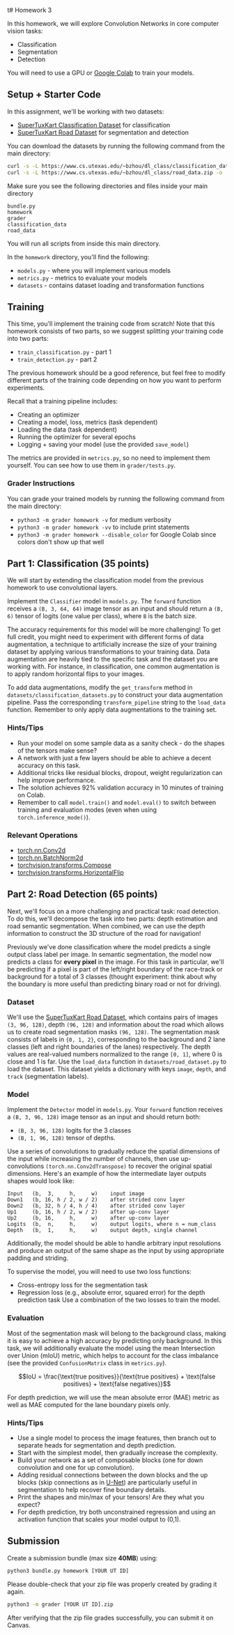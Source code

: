 t# Homework 3

In this homework, we will explore Convolution Networks in core computer vision tasks:
- Classification
- Segmentation
- Detection

You will need to use a GPU or [Google Colab](https://colab.research.google.com/) to train your models.

## Setup + Starter Code

In this assignment, we'll be working with two datasets:
- [SuperTuxKart Classification Dataset](https://www.cs.utexas.edu/~bzhou/dl_class/classification_data.zip) for classification
- [SuperTuxKart Road Dataset](https://www.cs.utexas.edu/~bzhou/dl_class/road_data.zip) for segmentation and detection

You can download the datasets by running the following command from the main directory:
```bash
curl -s -L https://www.cs.utexas.edu/~bzhou/dl_class/classification_data.zip -o ./classification_data.zip && unzip -qo classification_data.zip
curl -s -L https://www.cs.utexas.edu/~bzhou/dl_class/road_data.zip -o ./road_data.zip && unzip -qo road_data.zip
```

Make sure you see the following directories and files inside your main directory
```
bundle.py
homework
grader
classification_data
road_data
```
You will run all scripts from inside this main directory.

In the `homework` directory, you'll find the following:
- `models.py` - where you will implement various models
- `metrics.py` - metrics to evaluate your models
- `datasets` - contains dataset loading and transformation functions

## Training

This time, you'll implement the training code from scratch!
Note that this homework consists of two parts, so we suggest splitting your training code into two parts:
* `train_classification.py` - part 1
* `train_detection.py` - part 2

The previous homework should be a good reference, but feel free to modify different parts of the training code depending on how you want to perform experiments.

Recall that a training pipeline includes:
* Creating an optimizer
* Creating a model, loss, metrics (task dependent)
* Loading the data (task dependent)
* Running the optimizer for several epochs
* Logging + saving your model (use the provided `save_model`)

The metrics are provided in `metrics.py`, so no need to implement them yourself.
You can see how to use them in `grader/tests.py`.

### Grader Instructions

You can grade your trained models by running the following command from the main directory:
- `python3 -m grader homework -v` for medium verbosity
- `python3 -m grader homework -vv` to include print statements
- `python3 -m grader homework --disable_color` for Google Colab since colors don't show up that well

## Part 1: Classification (35 points)

We will start by extending the classification model from the previous homework to use convolutional layers.

Implement the `Classifier` model in `models.py`.
The `forward` function receives a `(B, 3, 64, 64)` image tensor as an input and should return a `(B, 6)` tensor of logits (one value per class), where `B` is the batch size.

The accuracy requirements for this model will be more challenging!
To get full credit, you might need to experiment with different forms of data augmentation, a technique to artificially increase the size of your training dataset by applying various transformations to your training data.
Data augmentation are heavily tied to the specific task  and the dataset you are working with.
For instance, in classification, one common augmentation is to apply random horizontal flips to your images.

To add data augmentations, modify the `get_transform` method in `datasets/classification_datasets.py` to construct your data augmentation pipeline.
Pass the corresponding `transform_pipeline` string to the `load_data` function.
Remember to only apply data augmentations to the training set.

### Hints/Tips
- Run your model on some sample data as a sanity check - do the shapes of the tensors make sense?
- A network with just a few layers should be able to achieve a decent accuracy on this task.
- Additional tricks like residual blocks, dropout, weight regularization can help improve performance.
- The solution achieves 92% validation accuracy in 10 minutes of training on Colab.
- Remember to call `model.train()` and `model.eval()` to switch between training and evaluation modes (even when using `torch.inference_mode()`).

### Relevant Operations
 - [torch.nn.Conv2d](https://pytorch.org/docs/stable/nn.html#convolution-layers)
 - [torch.nn.BatchNorm2d](https://pytorch.org/docs/stable/nn.html#normalization-layers)
 - [torchvision.transforms.Compose](https://pytorch.org/vision/stable/generated/torchvision.transforms.Compose.html)
 - [torchvision.transforms.HorizontalFlip](https://pytorch.org/vision/stable/generated/torchvision.transforms.RandomHorizontalFlip.html)

## Part 2: Road Detection (65 points)

Next, we'll focus on a more challenging and practical task: road detection.
To do this, we'll decompose the task into two parts: depth estimation and road semantic segmentation.
When combined, we can use the depth information to construct the 3D structure of the road for navigation!

Previously we've done classification where the model predicts a single output class label per image.
In semantic segmentation, the model now predicts a class for **every pixel** in the image.
For this task in particular, we'll be predicting if a pixel is part of the left/right boundary of the race-track or background for a total of 3 classes (thought experiment: think about why the boundary is more useful than predicting binary road or not for driving).

### Dataset

We'll use the [SuperTuxKart Road Dataset](https://www.cs.utexas.edu/~bzhou/dl_class/road_data.zip), which contains pairs of images `(3, 96, 128)`, depth `(96, 128)` and information about the road which allows us to create road segmentation masks `(96, 128)`.
The segmentation mask consists of labels in `{0, 1, 2}`, corresponding to the background and 2 lane classes (left and right boundaries of the lanes) respectively.
The depth values are real-valued numbers normalized to the range `[0, 1]`, where 0 is close and 1 is far.
Use the `load_data` function in `datasets/road_dataset.py` to load the dataset.
This dataset yields a dictionary with keys `image`, `depth`, and `track` (segmentation labels).

### Model

Implement the `Detector` model in `models.py`.
Your `forward` function receives a `(B, 3, 96, 128)` image tensor as an input and should return both:
- `(B, 3, 96, 128)` logits for the 3 classes
- `(B, 1, 96, 128)` tensor of depths.

Use a series of convolutions to gradually reduce the spatial dimensions of the input while increasing the number of channels, then use up-convolutions `(torch.nn.Conv2dTranspose)` to recover the original spatial dimensions.
Here's an example of how the intermediate layer outputs shapes would look like:
```
Input   (b,  3,     h,     w)    input image
Down1   (b, 16, h / 2, w / 2)    after strided conv layer
Down2   (b, 32, h / 4, h / 4)    after strided conv layer
Up1     (b, 16, h / 2, w / 2)    after up-conv layer
Up2     (b, 16,     h,     w)    after up-conv layer
Logits  (b,  n,     h,     w)    output logits, where n = num_class
Depth   (b,  1,     h,     w)    output depth, single channel
```

Additionally, the model should be able to handle arbitrary input resolutions and produce an output of the same shape as the input by using appropriate padding and striding.

To supervise the model, you will need to use two loss functions:
- Cross-entropy loss for the segmentation task
- Regression loss (e.g., absolute error, squared error) for the depth prediction task
Use a combination of the two losses to train the model.

### Evaluation

Most of the segmentation mask will belong to the background class, making it is easy to achieve a high accuracy by predicting only background.
In this task, we will additionally evaluate the model using the mean Intersection over Union (mIoU) metric, which helps to account for the class imbalance (see the provided `ConfusionMatrix` class in `metrics.py`).

$$IoU = \frac{\text{true positives}}{\text{true positives} + \text{false positives} + \text{false negatives}}$$

For depth prediction, we will use the mean absolute error (MAE) metric as well as MAE computed for the lane boundary pixels only.

### Hints/Tips
- Use a single model to process the image features, then branch out to separate heads for segmentation and depth prediction.
- Start with the simplest model, then gradually increase the complexity.
- Build your network as a set of composable blocks (one for down convolution and one for up convolution).
- Adding residual connections between the down blocks and the up blocks (skip connections as in [U-Net](https://en.wikipedia.org/wiki/U-Net)) are particularly useful in segmentation to help recover fine boundary details.
- Print the shapes and min/max of your tensors! Are they what you expect?
- For depth prediction, try both unconstrained regression and using an activation function that scales your model output to (0,1).

## Submission

Create a submission bundle (max size **40MB**) using:
```bash
python3 bundle.py homework [YOUR UT ID]
```

Please double-check that your zip file was properly created by grading it again.
```bash
python3 -m grader [YOUR UT ID].zip
```
After verifying that the zip file grades successfully, you can submit it on Canvas.
